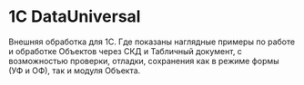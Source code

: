 # 1С DataUniversal
Внешняя обработка для 1С. Где показаны наглядные примеры по работе и обработке Объектов через СКД и Табличный документ, с возможностью проверки, отладки, сохранения как в режиме формы (УФ и ОФ), так и модуля Объекта.
